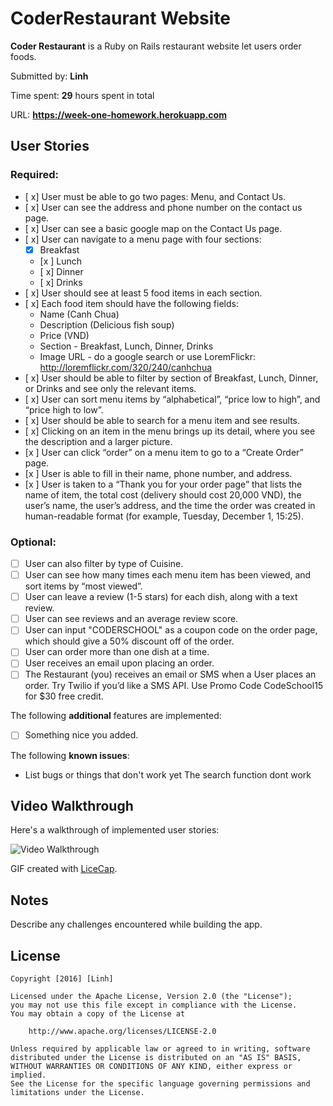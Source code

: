 # CoderRestaurant Website

**Coder Restaurant** is a Ruby on Rails restaurant website let users order foods.

Submitted by: **Linh**

Time spent: **29** hours spent in total

URL: **https://week-one-homework.herokuapp.com**

## User Stories

### Required:

* [ x] User must be able to go two pages: Menu, and Contact Us.
* [ x] User can see the address and phone number on the contact us page.
* [ x] User can see a basic google map on the Contact Us page.
* [ x] User can navigate to a menu page with four sections:
  * [x] Breakfast
  * [x ] Lunch
  * [ x] Dinner
  * [ x] Drinks
* [ x] User should see at least 5 food items in each section.
* [ x] Each food item should have the following fields:
  * Name (Canh Chua)
  * Description (Delicious fish soup)
  * Price (VND)
  * Section - Breakfast, Lunch, Dinner, Drinks
  * Image URL - do a google search or use LoremFlickr: http://loremflickr.com/320/240/canhchua
* [ x] User should be able to filter by section of Breakfast, Lunch, Dinner, or Drinks and see only the relevant items.
* [ x] User can sort menu items by “alphabetical”, “price low to high”, and “price high to low”.
* [ x] User should be able to search for a menu item and see results.
* [ x] Clicking on an item in the menu brings up its detail, where you see the description and a larger picture.
* [x ] User can click “order” on a menu item to go to a “Create Order” page.
* [x ] User is able to fill in their name, phone number, and address.
* [x ] User is taken to a “Thank you for your order page” that lists the name of item, the total cost (delivery should cost 20,000 VND), the user’s name, the user’s address, and the time the order was created in human-readable format (for example, Tuesday, December 1, 15:25).

### Optional:

* [ ] User can also filter by type of Cuisine.
* [ ] User can see how many times each menu item has been viewed, and sort items by “most viewed”.
* [ ] User can leave a review (1-5 stars) for each dish, along with a text review.
* [ ] User can see reviews and an average review score.
* [ ] User can input "CODERSCHOOL" as a coupon code on the order page, which should give a 50% discount off of the order.
* [ ] User can order more than one dish at a time.
* [ ] User receives an email upon placing an order.
* [ ] The Restaurant (you) receives an email or SMS when a User places an order. Try Twilio if you’d like a SMS API. Use Promo Code CodeSchool15 for $30 free credit.

The following **additional** features are implemented:

* [ ] Something nice you added.

The following **known issues**:

* List bugs or things that don't work yet
The search function dont work

## Video Walkthrough

Here's a walkthrough of implemented user stories:

![Video Walkthrough](http://i.imgur.com/LWjZ2io.gif)

GIF created with [LiceCap](http://www.cockos.com/licecap/).

## Notes

Describe any challenges encountered while building the app.

## License

    Copyright [2016] [Linh]

    Licensed under the Apache License, Version 2.0 (the "License");
    you may not use this file except in compliance with the License.
    You may obtain a copy of the License at

        http://www.apache.org/licenses/LICENSE-2.0

    Unless required by applicable law or agreed to in writing, software
    distributed under the License is distributed on an "AS IS" BASIS,
    WITHOUT WARRANTIES OR CONDITIONS OF ANY KIND, either express or implied.
    See the License for the specific language governing permissions and
    limitations under the License.